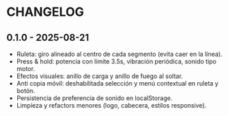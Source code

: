 # CHANGELOG

## 0.1.0 - 2025-08-21
- Ruleta: giro alineado al centro de cada segmento (evita caer en la línea).
- Press & hold: potencia con límite 3.5s, vibración periódica, sonido tipo motor.
- Efectos visuales: anillo de carga y anillo de fuego al soltar.
- Anti copia móvil: deshabilitada selección y menú contextual en ruleta y botón.
- Persistencia de preferencia de sonido en localStorage.
- Limpieza y refactors menores (logo, cabecera, estilos responsive).
